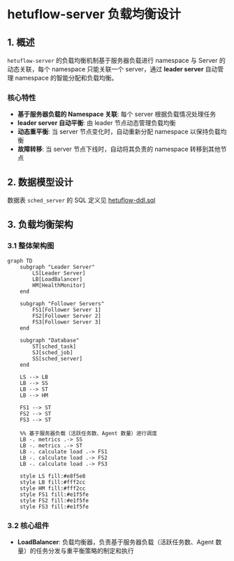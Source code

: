# hetuflow-server 负载均衡设计

## 1. 概述

`hetuflow-server` 的负载均衡机制基于服务器负载进行 namespace 与 Server 的动态关联，每个 namespace 只能关联一个 server，通过 **leader server** 自动管理 namespace 的智能分配和负载均衡。

### 核心特性

- **基于服务器负载的 Namespace 关联**: 每个 server 根据负载情况处理任务
- **leader server 自动平衡**: 由 leader 节点动态管理负载均衡
- **动态重平衡**: 当 server 节点变化时，自动重新分配 namespace 以保持负载均衡
- **故障转移**: 当 server 节点下线时，自动将其负责的 namespace 转移到其他节点

## 2. 数据模型设计

数据表 `sched_server` 的 SQL 定义见 [hetuflow-ddl.sql](../../../scripts/software/postgres/sqls/hetuflow-ddl.sql)

## 3. 负载均衡架构

### 3.1 整体架构图

```mermaid
graph TD
    subgraph "Leader Server"
        LS[Leader Server]
        LB[LoadBalancer]
        HM[HealthMonitor]
    end

    subgraph "Follower Servers"
        FS1[Follower Server 1]
        FS2[Follower Server 2]
        FS3[Follower Server 3]
    end

    subgraph "Database"
        ST[sched_task]
        SJ[sched_job]
        SS[sched_server]
    end

    LS --> LB
    LB --> SS
    LB --> ST
    LB --> HM

    FS1 --> ST
    FS2 --> ST
    FS3 --> ST

    %% 基于服务器负载（活跃任务数、Agent 数量）进行调度
    LB -. metrics .-> SS
    LB -. metrics .-> ST
    LB -. calculate load .-> FS1
    LB -. calculate load .-> FS2
    LB -. calculate load .-> FS3

    style LS fill:#e8f5e8
    style LB fill:#fff2cc
    style HM fill:#fff2cc
    style FS1 fill:#e1f5fe
    style FS2 fill:#e1f5fe
    style FS3 fill:#e1f5fe
```

### 3.2 核心组件

- **LoadBalancer**: 负载均衡器，负责基于服务器负载（活跃任务数、Agent 数量）的任务分发与重平衡策略的制定和执行
